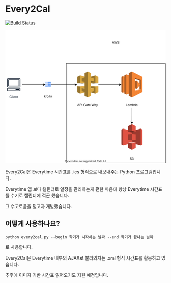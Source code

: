 # Every2Cal

[![Build Status](https://travis-ci.com/sookcha/every2cal.svg?branch=master)](https://travis-ci.com/sookcha/every2cal)

![](everycal.drawio.svg)

Every2Cal은 Everytime 시간표를 .ics 형식으로 내보내주는 Python 프로그램입니다.

Everytime 앱 보다 캘린더로 일정을 관리하는게 편한 마음에 항상 Everytime 시간표를 수기로 캘린더에 적곤 했습니다.

그 수고로움을 덜고자 개발했습니다.

## 어떻게 사용하나요?

`python every2cal.py --begin 학기가 시작하는 날짜 --end 학기가 끝나는 날짜`

로 사용합니다.

Every2Cal은 Everytime 내부의 AJAX로 불러와지는 .xml 형식 시간표를 활용하고 있습니다.

추후에 이미지 기반 시간표 읽어오기도 지원 예정입니다.
